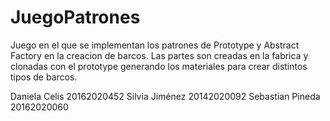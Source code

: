 # JuegoPatrones

Juego en el que se implementan los patrones de Prototype y Abstract Factory en la creacion de barcos. Las partes son creadas en la fabrica y clonadas con el prototype generando los materiales para crear distintos tipos de barcos. 


Daniela Celis 20162020452 Silvia Jiménez 20142020092 Sebastian Pineda 20162020060

